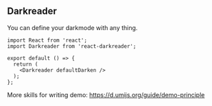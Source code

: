 ## Darkreader

You can define your darkmode with any thing.

```tsx
import React from 'react';
import Darkreader from 'react-darkreader';

export default () => {
  return (
    <Darkreader defaultDarken />
  );
};
```

More skills for writing demo: https://d.umijs.org/guide/demo-principle
